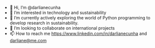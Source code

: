 - 👋 Hi, I’m @darlianecunha
- 👀 I’m interested in technology and sustainability
- 🌱 I’m currently actively exploring the world of Python programming to develop research in sustainability.
- 💞️ I’m looking to collaborate on international projects
- 📫 How to reach me https://www.linkedin.com/in/darlianecunha and darliane@me.com

<!---
darlianecunha/darlianecunha is a ✨ special ✨ repository because its `README.md` (this file) appears on your GitHub profile.
You can click the Preview link to take a look at your changes.
--->
